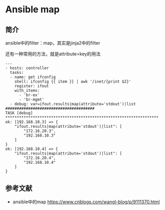 # Ansible map



## 简介

ansible中的filter：map，其实是jinja2中的filter



还有一种常用的方法，就是attribute=key的用法

```
---
- hosts: controller
  tasks:
  - name: get ifconfig
    shell: ifconfig {{ item }} | awk '/inet/{print $2}'
    register: ifout
    with_items:
      - 'br-ex'
      - 'br-mgmt'
  - debug: var=ifout.results|map(attribute='stdout')|list
#######################################
TASK [debug] *******************************************************************
ok: [192.168.10.3] => {
    "ifout.results|map(attribute='stdout')|list": [
        "172.16.20.3", 
        "192.168.10.3"
    ]
}
ok: [192.168.10.4] => {
    "ifout.results|map(attribute='stdout')|list": [
        "172.16.20.4", 
        "192.168.10.4"
    ]
}
```



## 参考文献

- ansible中的map https://www.cnblogs.com/wangl-blog/p/9111370.html